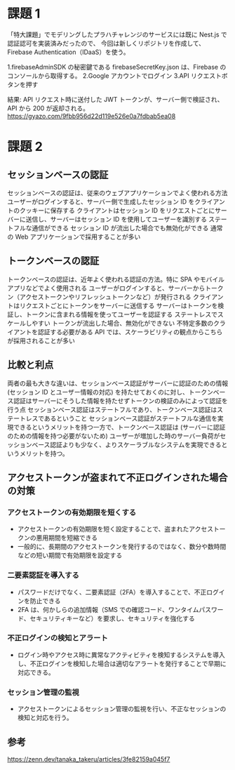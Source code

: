 # 課題 1

「特大課題」でモデリングしたプラハチャレンジのサービスには既に Nest.js で認証認可を実装済みだったので、
今回は新しくリポジトリを作成して、Firebase Authentication（IDaaS）を使う。

1.firebaseAdminSDK の秘密鍵である firebaseSecretKey.json は、Firebase のコンソールから取得する。
2.Google アカウントでログイン
3.API リクエストボタンを押す

結果: API リクエスト時に送付した JWT トークンが、サーバー側で検証され、API から 200 が返却される。
https://gyazo.com/9fbb956d22d119e526e0a7fdbab5ea08

# 課題 2

## セッションベースの認証

セッションベースの認証は、従来のウェブアプリケーションでよく使われる方法
ユーザーがログインすると、サーバー側で生成したセッション ID をクライアントのクッキーに保存する
クライアントはセッション ID をリクエストごとにサーバーに送信し、サーバーはセッション ID を使用してユーザーを識別する
ステートフルな通信ができる
セッション ID が流出した場合でも無効化ができる
通常の Web アプリケーションで採用することが多い

## トークンベースの認証

トークンベースの認証は、近年よく使われる認証の方法。特に SPA やモバイルアプリなどでよく使用される
ユーザーがログインすると、サーバーからトークン（アクセストークンやリフレッシュトークンなど）が発行される
クライアントはリクエストごとにトークンをサーバーに送信する
サーバーはトークンを検証し、トークンに含まれる情報を使ってユーザーを認証する
ステートレスでスケールしやすい
トークンが流出した場合、無効化ができない
不特定多数のクライアントを認証する必要がある API では、スケーラビリティの観点からこちらが採用されることが多い

## 比較と利点

両者の最も大きな違いは、セッションベース認証がサーバーに認証のための情報 (セッション ID とユーザー情報の対応) を持たせておくのに対し、トークンベース認証はサーバーにそうした情報を持たせずトークンの検証のみによって認証を行う点
セッションベース認証はステートフルであり、トークンベース認証はステートレスであるということ
セッションベース認証がステートフルな通信を実現できるというメリットを持つ一方で、トークンベース認証は (サーバーに認証のための情報を持つ必要がないため) ユーザーが増加した時のサーバー負荷がセッションベース認証よりも少なく、よりスケーラブルなシステムを実現できるというメリットを持つ。

## アクセストークンが盗まれて不正ログインされた場合の対策

### アクセストークンの有効期限を短くする

- アクセストークンの有効期限を短く設定することで、盗まれたアクセストークンの悪用期間を短縮できる
- 一般的に、長期間のアクセストークンを発行するのではなく、数分や数時間などの短い期間で有効期限を設定する

### 二要素認証を導入する

- パスワードだけでなく、二要素認証（2FA）を導入することで、不正ログインを防止できる
- 2FA は、何かしらの追加情報（SMS での確認コード、ワンタイムパスワード、セキュリティキーなど）を要求し、セキュリティを強化する

### 不正ログインの検知とアラート

- ログイン時やアクセス時に異常なアクティビティを検知するシステムを導入し、不正ログインを検知した場合は適切なアラートを発行することで早期に対応できる。

### セッション管理の監視

- アクセストークンによるセッション管理の監視を行い、不正なセッションの検知と対応を行う。

## 参考

https://zenn.dev/tanaka_takeru/articles/3fe82159a045f7
